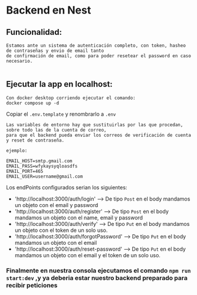 # Backend en Nest

## Funcionalidad:


```
Estamos ante un sistema de autenticación completo, con token, hasheo de contraseñas y envio de email tanto
de confirmación de email, como para poder resetear el password en caso necesario.


```
## Ejecutar la app en localhost:

```
Con docker desktop corriendo ejecutar el comando:
docker compose up -d

```
Copiar el ```.env.template``` y renombrarlo a ```.env```


```
Las variables de entorno hay que sustituirlas por las que procedan, sobre todo las de la cuenta de correo,
para que el backend pueda enviar los correos de verificación de cuenta y reset de contraseña.

ejemplo:

EMAIL_HOST=smtp.gmail.com
EMAIL_PASS=wfykaysyqloasdfs
EMAIL_PORT=465
EMAIL_USER=username@gmail.com

```

Los endPoints configurados serian los siguientes:

- 'http://localhost:3000/auth/login' --> De tipo ```Post``` en el body mandamos un objeto con el email y password
- 'http://localhost:3000/auth/register' --> De tipo ```Post``` en el body mandamos un objeto con el name, email y password
- 'http://localhost:3000/auth/verify' --> De tipo ```Put``` en el body mandamos un objeto con el token de un solo uso.
- 'http://localhost:3000/auth/forgotPassword' --> De tipo ```Put``` en el body mandamos un objeto con el email
- 'http://localhost:3000/auth/reset-password' --> De tipo ```Put``` en el body mandamos un objeto con el email y el token de un solo uso.



### Finalmente en nuestra consola ejecutamos el comando ```npm run start:dev```  ,y ya deberia estar nuestro backend preparado para recibir peticiones




